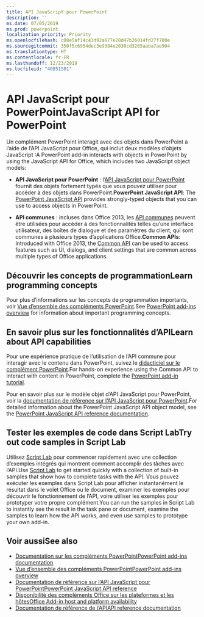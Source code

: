 ```yaml
---
title: API JavaScript pour PowerPoint
description: ''
ms.date: 07/05/2019
ms.prod: powerpoint
localization_priority: Priority
ms.openlocfilehash: c08e5af14c43d92a677e28d47b26014fd27f700e
ms.sourcegitcommit: 350f5c6954dec3e9384e2030cd3265aaba7ae904
ms.translationtype: HT
ms.contentlocale: fr-FR
ms.lasthandoff: 12/23/2019
ms.locfileid: "40851501"
---
```

# <a name="javascript-api-for-powerpoint"></a><span data-ttu-id="7fe5f-102">API JavaScript pour PowerPoint</span><span class="sxs-lookup"><span data-stu-id="7fe5f-102">JavaScript API for PowerPoint</span></span>

<span data-ttu-id="7fe5f-103">Un complément PowerPoint interagit avec des objets dans PowerPoint à l’aide de l’API JavaScript pour Office, qui inclut deux modèles d’objets JavaScript :</span><span class="sxs-lookup"><span data-stu-id="7fe5f-103">A PowerPoint add-in interacts with objects in PowerPoint by using the JavaScript API for Office, which includes two JavaScript object models:</span></span>

* <span data-ttu-id="7fe5f-104">**API JavaScript pour PowerPoint** : l’[API JavaScript pour PowerPoint](/javascript/api/powerpoint) fournit des objets fortement typés que vous pouvez utiliser pour accéder à des objets dans PowerPoint.</span><span class="sxs-lookup"><span data-stu-id="7fe5f-104">**PowerPoint JavaScript API**: The [PowerPoint JavaScript API](/javascript/api/powerpoint) provides strongly-typed objects that you can use to access objects in PowerPoint.</span></span>

* <span data-ttu-id="7fe5f-105">**API communes** : incluses dans Office 2013, les [API communes](/javascript/api/office) peuvent être utilisées pour accéder à des fonctionnalités telles qu’une interface utilisateur, des boîtes de dialogue et des paramètres du client, qui sont communes à plusieurs types d’applications Office.</span><span class="sxs-lookup"><span data-stu-id="7fe5f-105">**Common APIs**: Introduced with Office 2013, the [Common API](/javascript/api/office) can be used to access features such as UI, dialogs, and client settings that are common across multiple types of Office applications.</span></span>

## <a name="learn-programming-concepts"></a><span data-ttu-id="7fe5f-106">Découvrir les concepts de programmation</span><span class="sxs-lookup"><span data-stu-id="7fe5f-106">Learn programming concepts</span></span>

<span data-ttu-id="7fe5f-107">Pour plus d’informations sur les concepts de programmation importants, voir [Vue d’ensemble des compléments PowerPoint](../../powerpoint/powerpoint-add-ins.md).</span><span class="sxs-lookup"><span data-stu-id="7fe5f-107">See [PowerPoint add-ins overview](../../powerpoint/powerpoint-add-ins.md) for information about important programming concepts.</span></span>

## <a name="learn-about-api-capabilities"></a><span data-ttu-id="7fe5f-108">En savoir plus sur les fonctionnalités d’API</span><span class="sxs-lookup"><span data-stu-id="7fe5f-108">Learn about API capabilities</span></span>

<span data-ttu-id="7fe5f-109">Pour une expérience pratique de l’utilisation de l’API commune pour interagir avec le contenu dans PowerPoint, suivez le [didacticiel sur le complément PowerPoint](../../tutorials/powerpoint-tutorial.md).</span><span class="sxs-lookup"><span data-stu-id="7fe5f-109">For hands-on experience using the Common API to interact with content in PowerPoint, complete the [PowerPoint add-in tutorial](../../tutorials/powerpoint-tutorial.md).</span></span>

<span data-ttu-id="7fe5f-110">Pour en savoir plus sur le modèle objet d’API JavaScript pour PowerPoint, voir la [documentation de référence sur l’API JavaScript pour PowerPoint](/javascript/api/powerpoint).</span><span class="sxs-lookup"><span data-stu-id="7fe5f-110">For detailed information about the PowerPoint JavaScript API object model, see the [PowerPoint JavaScript API reference documentation](/javascript/api/powerpoint).</span></span>

## <a name="try-out-code-samples-in-script-lab"></a><span data-ttu-id="7fe5f-111">Tester les exemples de code dans Script Lab</span><span class="sxs-lookup"><span data-stu-id="7fe5f-111">Try out code samples in Script Lab</span></span>

<span data-ttu-id="7fe5f-112">Utilisez [Script Lab](../../overview/explore-with-script-lab.md) pour commencer rapidement avec une collection d’exemples intégrés qui montrent comment accomplir des tâches avec l’API.</span><span class="sxs-lookup"><span data-stu-id="7fe5f-112">Use [Script Lab](../../overview/explore-with-script-lab.md) to get started quickly with a collection of built-in samples that show how to complete tasks with the API.</span></span> <span data-ttu-id="7fe5f-113">Vous pouvez exécuter les exemples dans Script Lab pour afficher instantanément le résultat dans le volet Office ou le document, examiner les exemples pour découvrir le fonctionnement de l’API, voire utiliser les exemples pour prototyper votre propre complément.</span><span class="sxs-lookup"><span data-stu-id="7fe5f-113">You can run the samples in Script Lab to instantly see the result in the task pane or document, examine the samples to learn how the API works, and even use samples to prototype your own add-in.</span></span>

## <a name="see-also"></a><span data-ttu-id="7fe5f-114">Voir aussi</span><span class="sxs-lookup"><span data-stu-id="7fe5f-114">See also</span></span>

- [<span data-ttu-id="7fe5f-115">Documentation sur les compléments PowerPoint</span><span class="sxs-lookup"><span data-stu-id="7fe5f-115">PowerPoint add-ins documentation</span></span>](../../powerpoint/index.md)
- [<span data-ttu-id="7fe5f-116">Vue d’ensemble des compléments PowerPoint</span><span class="sxs-lookup"><span data-stu-id="7fe5f-116">PowerPoint add-ins overview</span></span>](../../powerpoint/powerpoint-add-ins.md)
- [<span data-ttu-id="7fe5f-117">Documentation de référence sur l’API JavaScript pour PowerPoint</span><span class="sxs-lookup"><span data-stu-id="7fe5f-117">PowerPoint JavaScript API reference</span></span>](/javascript/api/powerpoint)
- [<span data-ttu-id="7fe5f-118">Disponibilité des compléments Office sur les plateformes et les hôtes</span><span class="sxs-lookup"><span data-stu-id="7fe5f-118">Office Add-in host and platform availability</span></span>](../../overview/office-add-in-availability.md)
- [<span data-ttu-id="7fe5f-119">Documentation de référence de l’API</span><span class="sxs-lookup"><span data-stu-id="7fe5f-119">API reference documentation</span></span>](../javascript-api-for-office.md)
